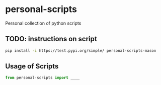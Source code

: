 # personal-scripts

Personal collection of python scripts

## TODO: instructions on script

```sh
pip install -i https://test.pypi.org/simple/ personal-scripts-mason
```

## Usage of Scripts

```py
from personal-scripts import ____ 